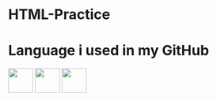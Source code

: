 # HTML-Practice
# Language i used in my GitHub 
<img src="https://upload.wikimedia.org/wikipedia/commons/6/61/HTML5_logo_and_wordmark.svg" width="50" height="50"> <img src="https://upload.wikimedia.org/wikipedia/commons/1/18/ISO_C%2B%2B_Logo.svg" width="50" height="50"> <img src="https://upload.wikimedia.org/wikipedia/commons/c/c3/Python-logo-notext.svg" width="50" height="50">
